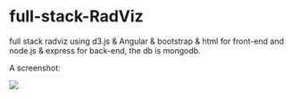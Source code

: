 # full-stack-RadViz
full stack radviz using d3.js &amp; Angular & bootstrap &amp; html  for front-end and node.js &amp; express for back-end, the db is mongodb.

A screenshot:

![](http://i12.tietuku.cn/6143229d86632208.jpg)
